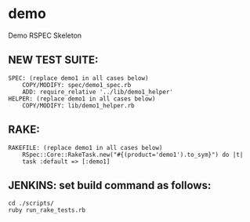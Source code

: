 # demo
Demo RSPEC Skeleton



## NEW TEST SUITE:
    SPEC: (replace demo1 in all cases below)
        COPY/MODIFY: spec/demo1_spec.rb
        ADD: require_relative '../lib/demo1_helper'
    HELPER: (replace demo1 in all cases below)
        COPY/MODIFY: lib/demo1_helper.rb
    
## RAKE: 
    RAKEFILE: (replace demo1 in all cases below)
        RSpec::Core::RakeTask.new("#{(product='demo1').to_sym}") do |t|
        task :default => [:demo1]
  
## JENKINS: set build command as follows:
    cd ./scripts/
    ruby run_rake_tests.rb